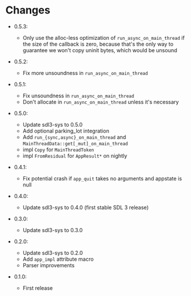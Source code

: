 # Changes

- 0.5.3:
    - Only use the alloc-less optimization of `run_async_on_main_thread` if the size of
      the callback is zero, because that's the only way to guarantee we won't copy
      uninit bytes, which would be unsound

- 0.5.2:
    - Fix more unsoundness in `run_async_on_main_thread`

- 0.5.1:
    - Fix unsoundness in `run_async_on_main_thread`
    - Don't allocate in `run_async_on_main_thread` unless it's necessary

- 0.5.0:
    - Update sdl3-sys to 0.5.0
    - Add optional parking_lot integration
    - Add `run_{sync,async}_on_main_thread` and `MainThreadData::get[_mut]_on_main_thread`
    - impl `Copy` for `MainThreadToken`
    - impl `FromResidual` for `AppResult*` on nightly

- 0.4.1:
    - Fix potential crash if `app_quit` takes no arguments and appstate is null

- 0.4.0:
    - Update sdl3-sys to 0.4.0 (first stable SDL 3 release)

- 0.3.0:
    - Update sdl3-sys to 0.3.0

- 0.2.0:
    - Update sdl3-sys to 0.2.0
    - Add `app_impl` attribute macro
    - Parser improvements

- 0.1.0:
    - First release
